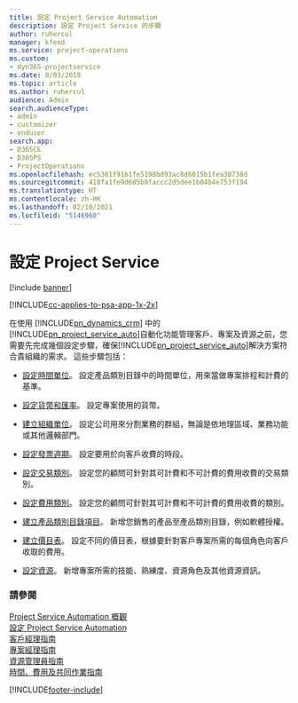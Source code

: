 ```yaml
---
title: 設定 Project Service Automation
description: 設定 Project Service 的步驟
author: ruhercul
manager: kfend
ms.service: project-operations
ms.custom:
- dyn365-projectservice
ms.date: 8/03/2018
ms.topic: article
ms.author: ruhercul
audience: Admin
search.audienceType:
- admin
- customizer
- enduser
search.app:
- D365CE
- D365PS
- ProjectOperations
ms.openlocfilehash: ec5381f91b1fe5198bd93ac8d6015b1fea38738d
ms.sourcegitcommit: 418fa1fe9d605b8faccc2d5dee1b04b4e753f194
ms.translationtype: HT
ms.contentlocale: zh-HK
ms.lasthandoff: 02/10/2021
ms.locfileid: "5146960"
---
```

# <a name="configure-project-service"></a>設定 Project Service

[!include [banner](../includes/psa-now-project-operations.md)]

[!INCLUDE[cc-applies-to-psa-app-1x-2x](../includes/cc-applies-to-psa-app-1x-2x.md)]

在使用 [!INCLUDE[pn_dynamics_crm](../includes/pn-dynamics-crm.md)] 中的[!INCLUDE[pn_project_service_auto](../includes/pn-project-service-auto.md)]自動化功能管理客戶、專案及資源之前，您需要先完成幾個設定步驟，確保[!INCLUDE[pn_project_service_auto](../includes/pn-project-service-auto.md)]解決方案符合貴組織的需求。 這些步驟包括：  
  
-   [設定時間單位](../psa/set-up-time-units.md)。 設定產品類別目錄中的時間單位，用來當做專案排程和計費的基準。  
  
-   [設定貨幣和匯率](../psa/set-up-currencies-exchange-rates.md)。 設定專案使用的貨幣。  
  
-   [建立組織單位](../psa/create-organizational-units.md)。 設定公司用來分割業務的群組，無論是依地理區域、業務功能或其他邏輯部門。  
  
-   [設定發票週期](../psa/set-up-invoice-frequencies.md)。 設定要用於向客戶收費的時段。  
  
-   [設定交易類別](../psa/configure-transaction-categories.md)。 設定您的顧問可針對其可計費和不可計費的費用收費的交易類別。  
  
-   [設定費用類別](../psa/configure-expense-categories.md)。 設定您的顧問可針對其可計費和不可計費的費用收費的類別。  
  
-   [建立產品類別目錄項目](../psa/create-product-catalog-items.md)。 新增您銷售的產品至產品類別目錄，例如軟體授權。  
  
-   [建立價目表](../psa/create-price-list.md)。 設定不同的價目表，根據要針對客戶專案所需的每個角色向客戶收取的費用。  
  
-   [設定資源](../psa/set-up-resources.md)。 新增專案所需的技能、熟練度、資源角色及其他資源資訊。  
  
### <a name="see-also"></a>請參閱  
 [Project Service Automation 概觀](../psa/overview.md)   
 [設定 Project Service Automation](../psa/configure.md)   
 [客戶經理指南](../psa/account-manager-guide.md)   
 [專案經理指南](../psa/project-manager-guide.md)   
 [資源管理員指南](../psa/resource-manager-guide.md)   
 [時間、費用及共同作業指南](../psa/time-expense-collaboration-guide.md)


[!INCLUDE[footer-include](../includes/footer-banner.md)]